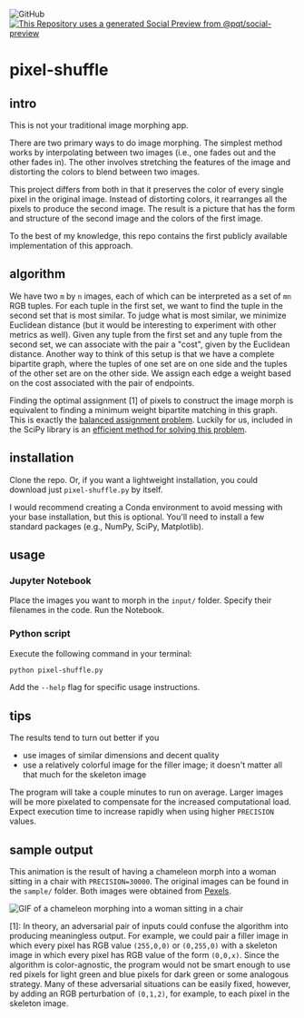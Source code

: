 ![GitHub](https://img.shields.io/github/license/rishi1999/pixel-shuffle)
[![This Repository uses a generated Social Preview from @pqt/social-preview](https://img.shields.io/badge/%E2%9C%93-Social%20Preview-blue)](https://github.com/pqt/social-preview)

# pixel-shuffle

## intro

This is not your traditional image morphing app.

There are two primary ways to do image morphing. The simplest method works by interpolating between two images (i.e., one fades out and the other fades in).
The other involves stretching the features of the image and distorting the colors to blend between two images.

This project differs from both in that it preserves the color of every single pixel in the original image.
Instead of distorting colors, it rearranges all the pixels to produce the second image.
The result is a picture that has the form and structure of the second image and the colors of the first image.

To the best of my knowledge, this repo contains the first publicly available implementation of this approach.

## algorithm

We have two `m` by `n` images, each of which can be interpreted as a set of `mn` RGB tuples.
For each tuple in the first set, we want to find the tuple in the second set that is most similar.
To judge what is most similar, we minimize Euclidean distance (but it would be interesting to experiment with other metrics as well).
Given any tuple from the first set and any tuple from the second set, we can associate with the pair a "cost", given by the Euclidean distance.
Another way to think of this setup is that we have a complete bipartite graph, where the tuples of one set are on one side and the tuples of the other set are on the other side.
We assign each edge a weight based on the cost associated with the pair of endpoints.

Finding the optimal assignment [1] of pixels to construct the image morph is equivalent to finding a minimum weight bipartite matching in this graph.
This is exactly the [balanced assignment problem](https://en.wikipedia.org/wiki/Assignment_problem#Balanced_assignment).
Luckily for us, included in the SciPy library is an [efficient method for solving this problem](https://docs.scipy.org/doc/scipy/reference/generated/scipy.optimize.linear_sum_assignment.html).

## installation

Clone the repo. Or, if you want a lightweight installation, you could download just `pixel-shuffle.py` by itself.

I would recommend creating a Conda environment to avoid messing with your base installation, but this is optional.
You'll need to install a few standard packages (e.g., NumPy, SciPy, Matplotlib).

## usage

### Jupyter Notebook
Place the images you want to morph in the `input/` folder.
Specify their filenames in the code. Run the Notebook.

### Python script
Execute the following command in your terminal:
```bash
python pixel-shuffle.py
```
Add the `--help` flag for specific usage instructions.

## tips

The results tend to turn out better if you
- use images of similar dimensions and decent quality
- use a relatively colorful image for the filler image; it doesn't matter all that much for the skeleton image

The program will take a couple minutes to run on average.
Larger images will be more pixelated to compensate for the increased computational load.
Expect execution time to increase rapidly when using higher `PRECISION` values.

## sample output

This animation is the result of having a chameleon morph into a woman sitting in a chair with `PRECISION=30000`. The original images can be found in the `sample/` folder. Both images were obtained from [Pexels](https://www.pexels.com/).

![GIF of a chameleon morphing into a woman sitting in a chair](sample/sample_out.gif)

[1]: In theory, an adversarial pair of inputs could confuse the algorithm into producing meaningless output. For example, we could pair a filler image in which every pixel has RGB value `(255,0,0)` or `(0,255,0)` with a skeleton image in which every pixel has RGB value of the form `(0,0,x)`. Since the algorithm is color-agnostic, the program would not be smart enough to use red pixels for light green and blue pixels for dark green or some analogous strategy. Many of these adversarial situations can be easily fixed, however, by adding an RGB perturbation of `(0,1,2)`, for example, to each pixel in the skeleton image.
